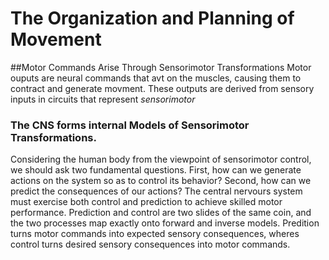 # The Organization and Planning of Movement

##Motor Commands Arise Through Sensorimotor Transformations
Motor ouputs are neural commands that avt on the muscles, causing them to contract 
and generate movment. These outputs are derived from sensory inputs in circuits
that represent _sensorimotor_ 

### The CNS forms internal Models of Sensorimotor Transformations.
Considering the human body from the viewpoint of sensorimotor control, we should
ask two fundamental questions. First, how can we generate actions on the system
so as to control its behavior? Second, how can we predict the consequences of
our actions?
The central nervours system must exercise both control and prediction to achieve
skilled motor performance. Prediction and control are two slides of the same coin,
and the two processes map exactly onto forward and inverse models. Predition turns
motor commands into expected sensory consequences, wheres control turns desired
sensory consequences into motor commands.


